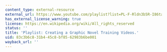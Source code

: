 ```yaml
---
content_type: external-resource
external_url: https://www.youtube.com/playlist?list=PL-F-Rldn3b5R-I86tadjvUgr-oaOmypZQ
has_external_license_warning: true
license: https://en.wikipedia.org/wiki/All_rights_reserved
status: ''
title: 'Playlist: Creating a Graphic Novel Training Videos.'
uid: 83c3b6c8-31b4-45c8-bf85-62983b6be001
wayback_url: ''
---
```

